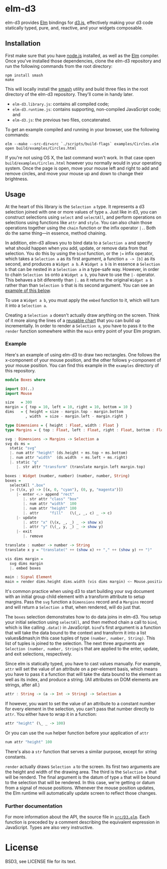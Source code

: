 # elm-d3

elm-d3 provides [Elm][elm] bindings for [d3.js][d3], effectively making your d3
code statically typed, pure, and, reactive, and your widgets composable.

[elm]: http://elm-lang.org
[d3]: http://d3js.org

## Installation

First make sure that you have [node.js][node] installed, as well as the
[Elm][elm] compiler. Once you've installed those dependencies, clone the elm-d3
repository and run the following commands from the root directory:

    npm install smash
    make

This will locally install the [smash][] utility and build three files in the
root directory of the elm-d3 repository. They'll come in handy later.

[node]: http://nodejs.org/
[elm]: https://github.com/evancz/elm
[smash]: https://github.com/mbostock/smash

* `elm-d3.library.js`: contains all compiled code;
* `elm-d3.runtime.js`: contains supporting, non-compiled JavaScript code;
  and
* `elm-d3.js`: the previous two files, concatenated.

To get an example compiled and running in your browser, use the following
commands:

    elm --make --src-dir=src `./scripts/build-flags` examples/Circles.elm
    open build/examples/Circles.html

If you're not using OS X, the last command won't work. In that case open
`build/examples/Circles.html` however you normally would in your operating
system. Once the page is open, move your mouse left and right to add and remove
circles, and move your mouse up and down to change their brightness.

## Usage

At the heart of this library is the `Selection a` type. It represents a d3
selection joined with one or more values of type `a`. Just like in d3, you can
construct selections using `select` and `selectAll`, and perform operations on
selections using functions like `attr` and `style`. You can also chain those
operations together using the `chain` function or the infix operator `|.`.
Both do the same thing&mdash;in essence, method chaining.

In addition, elm-d3 allows you to bind data to a `Selection a` and specify what
should happen when you add, update, or remove data from that selection. You do
this by using the `bind` function, or the `|=` infix operator, which takes a
`Selection a` as its first argument, a function `a -> [b]` as its second, and
produces a `Widget a b`. A `Widget a b` is in essence a `Selection b` that can
be nested in a `Selection a` in a type-safe way. However, in order to chain
`Selection b`s onto a `Widget a b`, you have to use the `|-` operator. This
behaves a bit diferently than `|.` as it returns the original `Widget a b`
rather than than `Selection b` that is its second argument. You can see an
[example of this below][1].

To use a `Widget a b`, you must apply the `embed` function to it, which will
turn it into a `Selection a`.

[1]: #example

Creating a `Selection a` doesn't actually draw anything on the screen. Think of
it more along the lines of a [reusable chart][chart] that you can build up
incrementally. In order to render a `Selection a`, you have to pass it to the
`render` function somewhere within the `main` entry point of your Elm program.

[chart]: http://bost.ocks.org/mike/chart/

### Example

Here's an example of using elm-d3 to draw two rectangles. One follows the
x-component of your mouse position, and the other follows y-component of your
mouse position. You can find this example in the `examples` directory of this
repository.

[black]: http://rampantgames.com/blog/2004/10/black-triangle.html

```haskell
module Boxes where

import D3(..)
import Mouse

size   = 300
margin = { top = 10, left = 10, right = 10, bottom = 10 }
dims   = { height = size - margin.top - margin.bottom
         , width  = size - margin.left - margin.right }

type Dimensions = { height : Float, width : Float }
type Margins = { top : Float, left : Float, right : Float, bottom : Float }

svg : Dimensions -> Margins -> Selection a
svg ds ms =
  static "svg"
  |. num attr "height" (ds.height + ms.top + ms.bottom)
  |. num attr "width"  (ds.width  + ms.left + ms.right)
  |. static "g"
     |. str attr "transform" (translate margin.left margin.top)

boxes : Widget (number, number) (number, number, String)
boxes =
  selectAll ".box"
  |= (\(x, y) -> [(x, 0, "cyan"), (0, y, "magenta")])
     |- enter <.> append "rect"
        |. str attr "class" "box"
        |. num attr "width"  100
        |. num attr "height" 100
        |. attr     "fill"   (\(_, _, c) _ -> c)
     |- update
        |. attr "x" (\(x, _, _) _ -> show x)
        |. attr "y" (\(_, y, _) _ -> show y)
     |- exit
        |. remove

translate : number -> number -> String
translate x y = "translate(" ++ (show x) ++ "," ++ (show y) ++ ")"

vis dims margin =
  svg dims margin
  |. embed boxes

main : Signal Element
main = render dims.height dims.width (vis dims margin) <~ Mouse.position
```

It's common practice when using d3 to start building your svg document with an
initial group child element with a transform attribute to setup margins. Pass
the `svg` function a `Dimensions` record and a `Margins` record and will return
a `Selection a` that, when rendered, will do just that.

The `boxes` selection demonstrates how to do data joins in elm-d3. You setup
your initial selection using `selectAll`, and then method chain a call to
`bind`, which is like calling `.data()` in JavaScript. `bind`'s first argument
is a function that will take the data bound to the context and transform it
into a list values&dmash;in this case tuples of type `(number, number,
String)`. This list of tuples is joined to the selection. The next three
arguments are `Selection (number, number, String)`s that are applied to the
enter, update, and exit selections, respectively.

Since elm is statically typed, you have to cast values manually. For example,
`attr` will set the value of an attribute on a per-element basis, which means
you have to pass it a function that will take the data bound to the element as
well as its index, and produce a string. (All attributes on DOM elements are
strings, after all.)

```haskell
attr : String -> (a -> Int -> String) -> Selection a
```

If however, you want to set the value of an attribute to a constant number for
every element in the selection, you can't pass that number directly to `attr`.
You either have to wrap it in a function:

```haskell
attr "height" (\_ _ -> 100)
```

Or you can use the `num` helper function before your application of `attr`

```haskell
num attr "height" 100
```

There's also a `str` function that serves a similar purpose, except for string
constants.

`render` actually draws `Selection a` to the screen. Its first two arguments
are the height and width of the drawing area. The third is the `Selection a`
that will be renderd. The final argument is the datum of type `a` that will be
bound to the selection that will be rendered. In this case, we're getting or
datum from a signal of mouse positions. Whenever the mouse position updates,
the Elm runtime will automatically update screen to reflect those changes.

### Further documentation

For more information about the API, the source file in [`src/D3.elm`][d3elm].
Each function is preceded by a comment describing the equivalent expression in
JavaScript. Types are also very instructive.

[d3elm]: https://github.com/seliopou/elm-d3/blob/master/src/D3.elm

# License

BSD3, see LICENSE file for its text.
